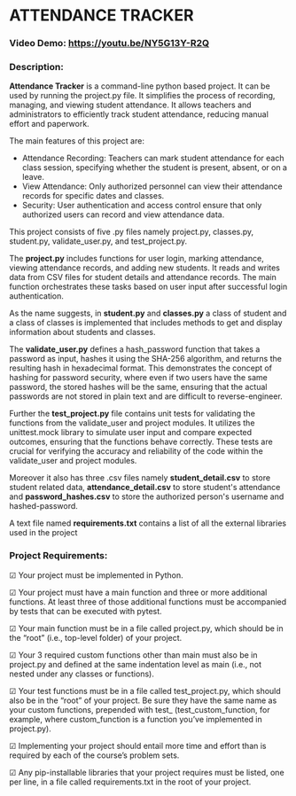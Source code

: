 # ATTENDANCE TRACKER
### Video Demo: https://youtu.be/NY5G13Y-R2Q
### Description:
**Attendance Tracker** is a command-line python based project. It can be used by running the project.py file. It simplifies the process of recording, managing, and viewing student attendance. It allows teachers and administrators to efficiently track student attendance, reducing manual effort and paperwork.

The main features of this project are:
- Attendance Recording:
Teachers can mark student attendance for each class session, specifying whether the student is present, absent, or on a leave.
- View Attendance:                                                                               Only authorized personnel can view their attendance records for specific dates and classes.
- Security:                                                                                             User authentication and access control ensure that only authorized users can record and view attendance data.

This project consists of five .py files namely project.py, classes.py, student.py, validate_user.py, and test_project.py.

The **project.py** includes functions for user login, marking attendance, viewing attendance records, and adding new students. It reads and writes data from CSV files for student details and attendance records. The main function orchestrates these tasks based on user input after successful login authentication.

As the name suggests, in **student.py** and **classes.py** a class of student and a class of classes is implemented that includes methods to get and display information about students and classes.

The **validate_user.py** defines a hash_password function that takes a password as input, hashes it using the SHA-256 algorithm, and returns the resulting hash in hexadecimal format. This demonstrates the concept of hashing for password security, where even if two users have the same password, the stored hashes will be the same, ensuring that the actual passwords are not stored in plain text and are difficult to reverse-engineer.

Further the **test_project.py** file contains unit tests for validating the functions from the validate_user and project modules. It utilizes the unittest.mock library to simulate user input and compare expected outcomes, ensuring that the functions behave correctly. These tests are crucial for verifying the accuracy and reliability of the code within the validate_user and project modules.

Moreover it also has three .csv files namely **student_detail.csv** to store student related data, **attendance_detail.csv** to store student's attendance and **password_hashes.csv** to store the authorized person's username and hashed-password.

A text file named **requirements.txt** contains a list of all the external libraries used in the project

### Project Requirements:

&#9745; Your project must be implemented in Python.

&#9745; Your project must have a main function and three or more additional functions. At least three of those additional functions must be accompanied by tests that can be executed with pytest.

&#9745; Your main function must be in a file called project.py, which should be in the “root” (i.e., top-level folder) of your project.

&#9745; Your 3 required custom functions other than main must also be in project.py and defined at the same indentation level as main (i.e., not nested under any classes or functions).

&#9745; Your test functions must be in a file called test_project.py, which should also be in the “root” of your project. Be sure they have the same name as your custom functions, prepended with test_ (test_custom_function, for example, where custom_function is a function you’ve implemented in project.py).

&#9745; Implementing your project should entail more time and effort than is required by each of the course’s problem sets.

&#9745; Any pip-installable libraries that your project requires must be listed, one per line, in a file called requirements.txt in the root of your project.






